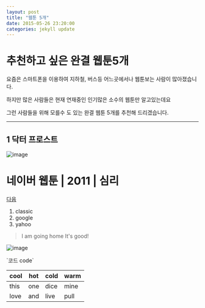 ```yaml
---
layout: post
title: "웹툰 5개"
date: 2015-05-26 23:20:00
categories: jekyll update
---
```

# 추천하고 싶은 완결 웹툰5개 #

 요즘은 스마트폰을 이용하여 지하철, 버스등 어느곳에서나 웹툰보는 사람이 많아졌습니다.
 
 하지만 많은 사람들은 현재 연재중인 인기많은 소수의 웹툰만 알고있는데요
 
 그런 사람들을 위해 모를수 도 있는 완결 웹툰 5개를 추천해 드리겠습니다.

<p>
<hr>
</hr>
</p>

## 1 닥터 프로스트
![image](https://upload.namu.wiki/upload/%EB%8B%A5%ED%84%B0%20%ED%94%84%EB%A1%9C%EC%8A%A4%ED%8A%B8%2Finfo.jpg)

# 네이버 웹툰 | 2011 | 심리 
[다음][1]

1. classic
2. google
3. yahoo

> I am going home
> It's good!

![image](http://imgnews.naver.net/image/001/2015/05/26/PYH2014062305340005100_P2_99_20150526170504.jpg)

\`코드 code\`

| cool | hot | cold | warm |
| ---- | --- | ---- | ---- |
| this | one | dice | mine |
| love | and | live | pull |

[1]: https://www.daum.net/
